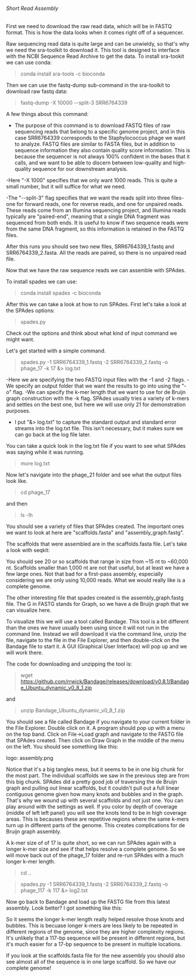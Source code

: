 ###### Short Read Assembly #####

First we need to download the raw read data, which will be in FASTQ format. This is how the data looks when it comes right off of a sequencer.

Raw sequencing read data is quite large and can be unwieldy, so that's why we need the sra-toolkit to download it. This tool is designed to interface with the NCBI Sequence Read Archive to get the data. To install sra-tookit we can use conda:

>conda install sra-tools -c bioconda

Then we can use the fastq-dump sub-command in the sra-toolkit to download raw fastq data: 

>fastq-dump -X 10000 --split-3 SRR6764339

A few things about this command:
- The purpose of this command is to download FASTQ files of raw sequencing reads that belong to a specific genome project, and in this case SRR6764339 corresponds to the Staphylococcus phage we want to analyze. FASTQ files are similar to FASTA files, but in addition to sequence information they also contain quality score information. This is because the sequencer is not always 100% confident in the bases that it calls, and we want to be able to discern between low-quality and high-quality sequence for our downstream analysis. 

-Here "-X 1000" specifies that we only want 1000 reads. This is quite a small number, but it will suffice for what we need. 
 
-The "--split-3" flag specifies that we want the reads split into three files- one for forward reads, one for reverse reads, and one for unpaired reads. These reads come from an Illumina sequencing project, and Illumina reads typically are "paired-end", meaning that a single DNA fragment was sequenced from both ends. It is useful to know if two sequence reads were from the same DNA fragment, so this information is retained in the FASTQ files. 

After this runs you should see two new files, SRR6764339_1.fastq and SRR6764339_2.fasta. All the reads are paired, so there is no unpaired read file. 

Now that we have the raw sequence reads we can assemble with SPAdes. 

To install spades we can use:

> conda install spades -c bioconda

After this we can take a look at how to run SPAdes.
First let's take a look at the SPAdes options: 

> spades.py

Check out the options and think about what kind of input command we might want. 


Let's get started with a simple command. 

> spades.py -1 SRR6764339_1.fastq -2 SRR6764339_2.fastq -o phage_17 -k 17 &> log.txt

-Here we are specifying the two FASTQ input files with the -1 and -2 flags.
-We specify an output folder that we want the results to go into using the "-o" flag. 
-We can specify the k-mer length that we want to use for de Bruijn graph construction with the -k flag. SPAdes usually tries a variety of k-mers and settles on the best one, but here we will use only 21 for demonstration purposes. 
- I put "&> log.txt" to capture the standard output and standard error streams into the log.txt file. This isn't necessary, but it makes sure we can go back at the log file later. 

You can take a quick look in the log.txt file if you want to see what SPAdes was saying while it was running. 

> more log.txt

Now let's navigate into the phage_21 folder and see what the output files look like. 

> cd phage_17

and then

> ls -lh

You should see a variety of files that SPAdes created. The important ones we want to look at here are "scaffolds.fasta" and "assembly_graph.fastg". 

The scaffolds that were assembled are in the scaffolds.fasta file. Let's take a look with seqkit:


You should see 20 or so scaffolds that range in size from ~15 nt to ~60,000 nt. Scaffolds smaller than 1,000 nt are not that useful, but at least we have a few large ones. Not that bad for a first-pass assembly, especially considering we are only using 10,000 reads. What we would really like is a complete genome. 

The other interesting file that spades created is the assembly_graph.fastg file. The G in FASTG stands for Graph, so we have a de Bruijn graph that we can visualize here. 

To visualize this we will use a tool called Bandage. This tool is a bit different than the ones we have usually been using since it will not run in the command line. Instead we will download it via the command line, unzip the file, navigate to the file in the File Explorer, and then double-click on the Bandage file to start it. A GUI (Graphical User Interface) will pop up and we will work there. 

The code for downloading and unzipping the tool is:

> wget https://github.com/rrwick/Bandage/releases/download/v0.8.1/Bandage_Ubuntu_dynamic_v0_8_1.zip

and

> unzip Bandage_Ubuntu_dynamic_v0_8_1.zip

You should see a file called Bandage if you navigate to your current folder in the File Explorer. Double click on it. 
A program should pop up with a menu on the top band. Click on File->Load graph and navigate to the FASTG file that SPAdes created. Then click on Draw Graph in the middle of the menu on the left. 
You should see something like this:

logo: assembly.png



Notice that it's a big tangles mess, but it seems to be in one big chunk for the most part. The individual scaffolds we saw in the previous step are from this big chunk. SPAdes did a pretty good job of traversing the de Bruijn graph and pulling out linear scaffolds, but it couldn't pull out a full linear contiguous genome given how many knots and bubbles and in the graph. That's why we wound up with several scaffolds and not just one. 
You can play around with the settings as well. If you color by depth of coverage (middle of left left panel) you will see the knots tend to be in high coverage areas. This is becauses these are repetitive regions where the same k-mers turn up in different parts of the genome. This creates complications for de Bruijn graph assembly. 


A k-mer size of of 17 is quite short, so we can run SPAdes again with a longer k-mer size and see if that helps resolve a complete genome.  So we will move back out of the phage_17 folder and re-run SPAdes with a much longer k-mer length. 

> cd ..

> spades.py -1 SRR6764339_1.fastq -2 SRR6764339_2.fastq -o phage_117 -k 117  &> log2.txt

Now go back to Bandage and load up the FASTG file from this latest assembly. Look better? I got something like this:

So it seems the longer k-mer length really helped resolve those knots and bubbles. This is becuase longer k-mers are less likely to be repeated in different regions of the genome, since they are higher complexity regions. It's unlikely that a 117-bp sequence will be present in different regions, but it's much easier for a 17-bp sequence to be present in multiple locations. 

If you look at the scaffolds.fasta file for the new assembly you should also see almost all of the sequence is in one large scaffold. So we have our complete genome!





